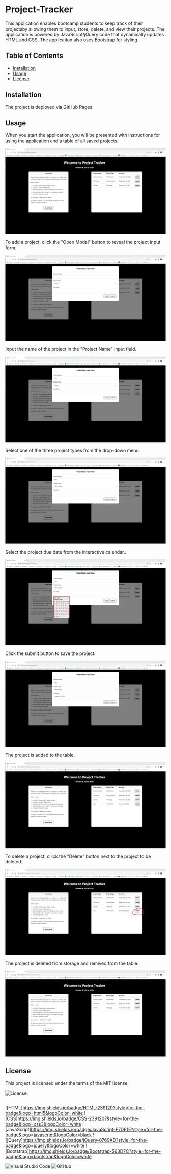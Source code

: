 # Project-Tracker

This application enables bootcamp students to keep track of their projectsby allowing them to input, store, delete, and view their projects. The application is powered by JavaScript/jQuery code that dynamically updates HTML and CSS. The application also uses Bootstrap for styling.


## Table of Contents

* [Installation](#installation)
* [Usage](#usage)
* [License](#license)
  
  
## Installation

The project is deployed via GitHub Pages.


## Usage

When you start the application, you will be presented with instructions for using the application and a table of all saved projects.

![Alt text](image.png)

To add a project, click the "Open Modal" button to reveal the project input form.
  
![Alt text](image-1.png)


Input the name of the project in the "Project Name" input field.

![Alt text](image-2.png)


Select one of the three project types from the drop-down menu.

![Alt text](image-3.png)


Select the project due date from the interactive calendar..

![Alt text](image-5.png)


Click the submit button to save the project.

![Alt text](image-6.png)


The project is added to the table.

![Alt text](image-7.png)


To delete a project, cliick the "Delete" button next to the project to be deleted.

![Alt text](image-9.png)


The project is deleted from storage and remived from the table.

![Alt text](image-10.png)


## License
This project is licensed under the terms of the MIT license.

![License: ](https://img.shields.io/badge/License-MIT-blueviolet.svg)


##

![HTML]https://img.shields.io/badge/HTML-239120?style=for-the-badge&logo=html5&logoColor=white ![CSS]https://img.shields.io/badge/CSS-239120?&style=for-the-badge&logo=css3&logoColor=white ![JavaScript]https://img.shields.io/badge/JavaScript-F7DF1E?style=for-the-badge&logo=javascript&logoColor=black ![jQuery]https://img.shields.io/badge/jQuery-0769AD?style=for-the-badge&logo=jquery&logoColor=white ![Bootstrap]https://img.shields.io/badge/Bootstrap-563D7C?style=for-the-badge&logo=bootstrap&logoColor=white 
  
![Visual Studio Code](https://img.shields.io/badge/Visual%20Studio%20Code-0078d7.svg?style=for-the-badge&logo=visual-studio-code&logoColor=white) ![GitHub](https://img.shields.io/badge/github-%23121011.svg?style=for-the-badge&logo=github&logoColor=white)
